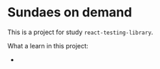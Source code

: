 # Sundaes on demand

This is a project for study `react-testing-library`.

What a learn in this project:

-
